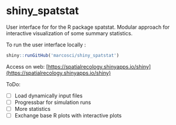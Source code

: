# shiny_spatstat
User interface for for the R package spatstat.
Modular approach for interactive visualization of some summary statistics.

To run the user interface locally :

```r
shiny::runGitHub('marcosci/shiny_spatstat')
```

Access on web: [https://spatialrecology.shinyapps.io/shiny](https://spatialrecology.shinyapps.io/shiny)


ToDo:

- [ ] Load dynamically input files
- [ ] Progressbar for simulation runs
- [ ] More statistics
- [ ] Exchange base R plots with interactive plots